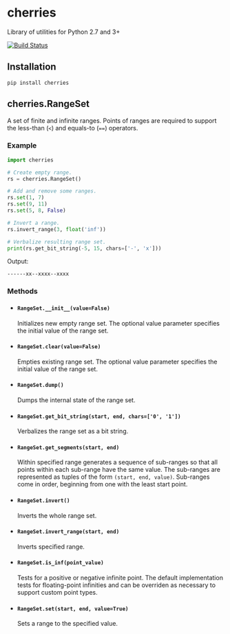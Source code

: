 # cherries

Library of utilities for Python 2.7 and 3+

[![Build Status](https://travis-ci.org/kosarev/cherries.svg?branch=master)](https://travis-ci.org/kosarev/cherries)

## Installation

```shell
pip install cherries
```


## cherries.RangeSet

A set of finite and infinite ranges.
Points of ranges are required to support the less-than (`<`) and
equals-to (`==`) operators.


### Example

```python
import cherries

# Create empty range.
rs = cherries.RangeSet()

# Add and remove some ranges.
rs.set(1, 7)
rs.set(9, 11)
rs.set(5, 8, False)

# Invert a range.
rs.invert_range(3, float('inf'))

# Verbalize resulting range set.
print(rs.get_bit_string(-5, 15, chars=['-', 'x']))
```

Output:

```
------xx--xxxx--xxxx
```

### Methods

* #### `RangeSet.__init__(value=False)`

  Initializes new empty range set.
  The optional value parameter specifies the initial value of the
  range set.


* #### `RangeSet.clear(value=False)`

  Empties existing range set.
  The optional value parameter specifies the initial value of the
  range set.


* #### `RangeSet.dump()`

  Dumps the internal state of the range set.


* #### `RangeSet.get_bit_string(start, end, chars=['0', '1'])`

  Verbalizes the range set as a bit string.


* #### `RangeSet.get_segments(start, end)`

  Within specified range generates a sequence of sub-ranges so
  that all points within each sub-range have the same value.
  The sub-ranges are represented as tuples of the form
  `(start, end, value)`.
  Sub-ranges come in order, beginning from one with the least
  start point.


* #### `RangeSet.invert()`

  Inverts the whole range set.


* #### `RangeSet.invert_range(start, end)`

  Inverts specified range.


* #### `RangeSet.is_inf(point_value)`

  Tests for a positive or negative infinite point.
  The default implementation tests for floating-point infinities
  and can be overriden as necessary to support custom point
  types.


* #### `RangeSet.set(start, end, value=True)`

  Sets a range to the specified value.
